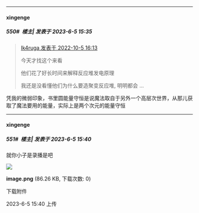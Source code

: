
*****

####  xingenge  
##### 550#         楼主| 发表于 2023-6-5 15:35

<blockquote><a href="httphttps://bbs.saraba1st.com/2b/forum.php?mod=redirect&amp;goto=findpost&amp;pid=57768921&amp;ptid=1858148" target="_blank">Ik4ruga 发表于 2022-10-5 16:13</a>

今天才找这个来看

他们花了好长时间来解释反应堆发电原理

我还是没看懂他们为什么要造聚变反应堆, 明明都会 ...</blockquote>
凭我的微弱印象，书里圆能量守恒是说魔法取自于另外一个高层次世界，从那儿获取了魔法要用的能量，实际上是两个次元的能量守恒

*****

####  xingenge  
##### 551#         楼主| 发表于 2023-6-5 15:40

就你小子是录播是吧

<img src="https://img.saraba1st.com/forum/202306/05/154044dnhyr8hlrws8oe6m.png" referrerpolicy="no-referrer">

<strong>image.png</strong> (86.26 KB, 下载次数: 0)

下载附件

2023-6-5 15:40 上传

